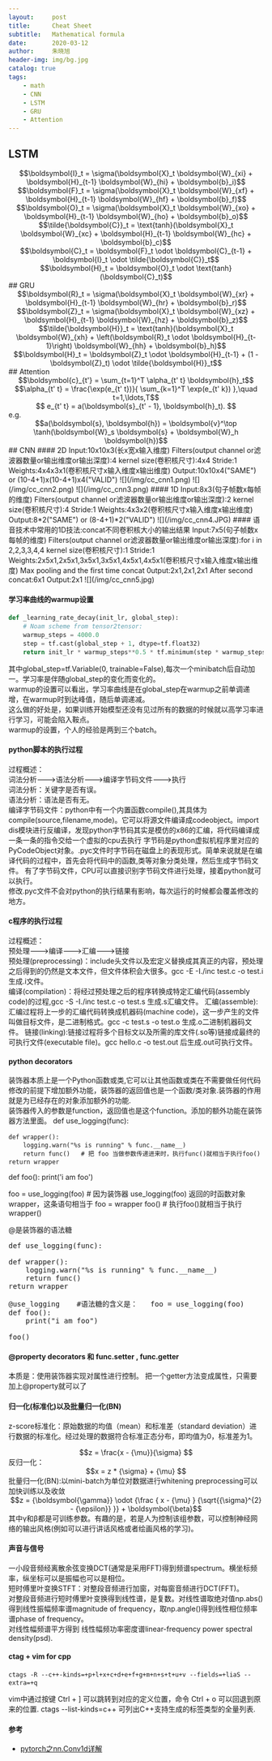 ```yaml
---
layout:     post
title:      Cheat Sheet
subtitle:   Mathematical formula
date:       2020-03-12
author:     朱晓旭
header-img: img/bg.jpg
catalog: true
tags:
    - math
    - CNN
    - LSTM
    - GRU
    - Attention	
---
```


## LSTM
<center>$$\boldsymbol{I}_t = \sigma(\boldsymbol{X}_t \boldsymbol{W}_{xi} + \boldsymbol{H}_{t-1} \boldsymbol{W}_{hi} + \boldsymbol{b}_i)$$</center>
<center>$$\boldsymbol{F}_t = \sigma(\boldsymbol{X}_t \boldsymbol{W}_{xf} + \boldsymbol{H}_{t-1} \boldsymbol{W}_{hf} + \boldsymbol{b}_f)$$</center>
<center>$$\boldsymbol{O}_t = \sigma(\boldsymbol{X}_t \boldsymbol{W}_{xo} + \boldsymbol{H}_{t-1} \boldsymbol{W}_{ho} + \boldsymbol{b}_o)$$</center>
<center>$$\tilde{\boldsymbol{C}}_t = \text{tanh}(\boldsymbol{X}_t \boldsymbol{W}_{xc} + \boldsymbol{H}_{t-1} \boldsymbol{W}_{hc} + \boldsymbol{b}_c)$$</center>
<center>$$\boldsymbol{C}_t = \boldsymbol{F}_t \odot \boldsymbol{C}_{t-1} + \boldsymbol{I}_t \odot \tilde{\boldsymbol{C}}_t$$</center>
<center>$$\boldsymbol{H}_t = \boldsymbol{O}_t \odot \text{tanh}(\boldsymbol{C}_t)$$</center>
##  GRU
<center>$$\boldsymbol{R}_t = \sigma(\boldsymbol{X}_t \boldsymbol{W}_{xr} + \boldsymbol{H}_{t-1} \boldsymbol{W}_{hr} + \boldsymbol{b}_r)$$</center>
<center>$$\boldsymbol{Z}_t = \sigma(\boldsymbol{X}_t \boldsymbol{W}_{xz} + \boldsymbol{H}_{t-1} \boldsymbol{W}_{hz} + \boldsymbol{b}_z)$$</center>
<center>$$\tilde{\boldsymbol{H}}_t = \text{tanh}(\boldsymbol{X}_t \boldsymbol{W}_{xh} + \left(\boldsymbol{R}_t \odot \boldsymbol{H}_{t-1}\right) \boldsymbol{W}_{hh} + \boldsymbol{b}_h)$$</center>
<center>$$\boldsymbol{H}_t = \boldsymbol{Z}_t \odot \boldsymbol{H}_{t-1}  + (1 - \boldsymbol{Z}_t) \odot \tilde{\boldsymbol{H}}_t$$</center>
##  Attention
<center>$$\boldsymbol{c}_{t'} = \sum_{t=1}^T \alpha_{t' t} \boldsymbol{h}_t$$</center>
<center>$$\alpha_{t' t} = \frac{\exp(e_{t' t})}{ \sum_{k=1}^T \exp(e_{t' k}) },\quad t=1,\ldots,T$$</center>
<center>$$ e_{t' t} = a(\boldsymbol{s}_{t' - 1}, \boldsymbol{h}_t). $$</center>
e.g.
<center>$$a(\boldsymbol{s}, \boldsymbol{h}) = \boldsymbol{v}^\top \tanh(\boldsymbol{W}_s \boldsymbol{s} + \boldsymbol{W}_h \boldsymbol{h})$$</center>
##  CNN
#### 2D 
Input:10x10x3(长x宽x输入维度)     
Filters(output channel or滤波器数量or输出维度or输出深度):4            
kernel size(卷积核尺寸):4x4                    
Stride:1         
Weights:4x4x3x1(卷积核尺寸x输入维度x输出维度)             
Output:10x10x4("SAME") or (10-4+1)x(10-4+1)x4("VALID")           
![](/img/cc_cnn1.png)         
![](/img/cc_cnn2.png)         
![](/img/cc_cnn3.png)         
#### 1D
Input:8x3(句子帧数x每帧的维度)        
Filters(output channel or滤波器数量or输出维度or输出深度):2        
kernel size(卷积核尺寸):4          
Stride:1         
Weights:4x3x2(卷积核尺寸x输入维度x输出维度)         
Output:8*2("SAME") or (8-4+1)*2("VALID")             
![](/img/cc_cnn4.JPG)
#### 语音技术中常用的1D技法:concat不同卷积核大小的输出结果
Input:7x5(句子帧数x每帧的维度)         
Filters(output channel or滤波器数量or输出维度or输出深度):for i in 2,2,3,3,4,4       
kernel size(卷积核尺寸):1           
Stride:1       
Weights:2x5x1,2x5x1,3x5x1,3x5x1,4x5x1,4x5x1(卷积核尺寸x输入维度x输出维度)       
Max pooling and the first time concat 0utput:2x1,2x1,2x1     
After second concat:6x1            
Output:2x1                
![](/img/cc_cnn5.jpg)

#### 学习率曲线的warmup设置
```python
def _learning_rate_decay(init_lr, global_step):
	# Noam scheme from tensor2tensor:
	warmup_steps = 4000.0
	step = tf.cast(global_step + 1, dtype=tf.float32)
	return init_lr * warmup_steps**0.5 * tf.minimum(step * warmup_steps**-1.5, step**-0.5)
```
其中global_step=tf.Variable(0, trainable=False),每次一个minibatch后自动加一。学习率是伴随global_step的变化而变化的。     
warmup的设置可以看出，学习率曲线是在global_step在warmup之前单调递增，在warmup时到达峰值，随后单调递减。     
这么做的好处是，如果训练开始模型还没有见过所有的数据的时候就以高学习率进行学习，可能会陷入鞍点。      
warmup的设置，个人的经验是两到三个batch。

#### python脚本的执行过程
过程概述：    
词法分析--->语法分析--->编译字节码文件--->执行    
词法分析：关键字是否有误。    
语法分析：语法是否有无。   
编译字节码文件：python中有一个内置函数compile(),其具体为compile(source,filename,mode)。它可以将源文件编译成codeobject。import dis模块进行反编译，发现python字节码其实是模仿的x86的汇编，将代码编译成一条一条的指令交给一个虚拟的cpu去执行
字节码是python虚拟机程序里对应的PyCodeObject对象。.pyc文件时字节码在磁盘上的表现形式。简单来说就是在编译代码的过程中，首先会将代码中的函数,类等对象分类处理，然后生成字节码文件。
有了字节码文件，CPU可以直接识别字节码文件进行处理，接着python就可以执行。     
修改.pyc文件不会对python的执行结果有影响，每次运行的时候都会覆盖修改的地方。

#### c程序的执行过程
过程概述：     
预处理--->编译--->汇编--->链接     
预处理(preprocessing)：include头文件以及宏定义替换成其真正的内容，预处理之后得到的仍然是文本文件，但文件体积会大很多。gcc -E -I./inc test.c -o test.i 生成.i文件。    
编译(compilation)：将经过预处理之后的程序转换成特定汇编代码(assembly code)的过程,gcc -S -I./inc test.c -o test.s 生成.s汇编文件。
汇编(assemble):汇编过程将上一步的汇编代码转换成机器码(machine code)，这一步产生的文件叫做目标文件，是二进制格式。gcc -c test.s -o test.o 生成.o二进制机器码文件。
链接(linking):链接过程将多个目标文以及所需的库文件(.so等)链接成最终的可执行文件(executable file)。gcc hello.c -o test.out 后生成.out可执行文件。


#### python decorators
装饰器本质上是一个Python函数或类,它可以让其他函数或类在不需要做任何代码修改的前提下增加额外功能，装饰器的返回值也是一个函数/类对象.装饰器的作用就是为已经存在的对象添加额外的功能.     
装饰器传入的参数是function，返回值也是这个function。添加的额外功能在装饰器方法里面。
</pre>
def use_logging(func):

	def wrapper():
		logging.warn("%s is running" % func.__name__)
		return func()   # 把 foo 当做参数传递进来时，执行func()就相当于执行foo()
	return wrapper

def foo():
print('i am foo')

foo = use_logging(foo)  # 因为装饰器 use_logging(foo) 返回的时函数对象 wrapper，这条语句相当于  foo = wrapper
foo()                   # 执行foo()就相当于执行 wrapper()
</pre>

@是装饰器的语法糖
<pre>
def use_logging(func):

def wrapper():
	logging.warn("%s is running" % func.__name__)
	return func()
return wrapper

@use_logging    #语法糖的含义是：   foo = use_logging(foo)
def foo():
	print("i am foo")

foo()
</pre>

#### @property decorators 和 func.setter , func.getter
本质是：使用装饰器实现对属性进行控制。
把一个getter方法变成属性，只需要加上@property就可以了


#### 归一化(标准化)以及批量归一化(BN)
z-score标准化：原始数据的均值（mean）和标准差（standard deviation）进行数据的标准化。经过处理的数据符合标准正态分布，即均值为0，标准差为1。
<center>$$z = \frac{x - {\mu}}{\sigma} $$</center>
反归一化：
<center>$$x = z * {\sigma} + {\mu} $$</center>
批量归一化(BN):以mini-batch为单位对数据进行whitening preprocessing可以加快训练以及收敛
<center>$$z = {\boldsymbol{\gamma}}  \odot   {\frac   {  x - {\mu}  }    {\sqrt{{\sigma}^{2} - {\epsilon}} }} + \boldsymbol{\beta}$$</center>
其中γ和β都是可训练参数。有趣的是，若是人为控制该组参数，可以控制神经网络的输出风格(例如可以进行讲话风格或者绘画风格的学习)。

#### 声音与信号
一小段音频经离散余弦变换DCT(通常是采用FFT)得到频谱spectrum。横坐标频率，纵坐标可以是振幅也可以是相位。			
短时傅里叶变换STFT：对整段音频进行加窗，对每窗音频进行DCT(FFT)。			
对整段音频进行短时傅里叶变换得到线性谱，是复数。对线性谱取绝对值np.abs() 得到线性振幅频率谱magnitude of frequency，取np.angle()得到线性相位频率谱phase of frequency。			
对线性幅频谱平方得到 线性幅频功率密度谱linear-frequency power spectral density(psd).		

#### ctag + vim for cpp
```console
ctags -R --c++-kinds=+p+l+x+c+d+e+f+g+m+n+s+t+u+v --fields=+liaS --extra=+q
```
vim中通过按键 Ctrl + ] 可以跳转到对应的定义位置，命令 Ctrl + o 可以回退到原来的位置.
ctags --list-kinds=c++ 可列出C++支持生成的标签类型的全量列表.

#### 参考
- [pytorch之nn.Conv1d详解](https://www.cnblogs.com/pythonClub/p/10421799.html)



